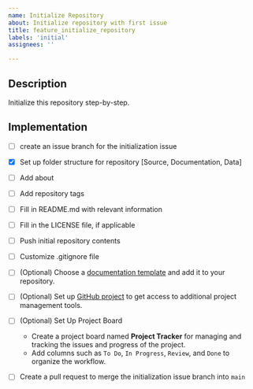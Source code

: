 ```yaml
---
name: Initialize Repository
about: Initialize repository with first issue
title: feature_initialize_repository
labels: 'initial'
assignees: ''

---
```


## Description

Initialize this repository step-by-step.

## Implementation

- [ ] create an issue branch for the initialization issue
- [x] Set up folder structure for repository [Source, Documentation, Data]
- [ ] Add about
- [ ] Add repository tags
- [ ] Fill in README.md with relevant information
- [ ] Fill in the LICENSE file, if applicable
- [ ] Push initial repository contents
- [ ] Customize .gitignore file
- [ ] (Optional) Choose a [documentation template](https://github.com/CEITEC-CTLAB/.github-private/blob/main/templates/documentation/README.md) and add it to your repository.
- [ ] (Optional) Set up [GitHub project](https://docs.github.com/en/issues/planning-and-tracking-with-projects/learning-about-projects/about-projects) to get access to additional project management tools.

- [ ] (Optional) Set Up Project Board
  - Create a project board named **Project Tracker** for managing and tracking the issues and progress of the project.
  - Add columns such as `To Do`, `In Progress`, `Review`, and `Done` to organize the workflow.
- [ ] Create a pull request to merge the initialization issue branch into `main`
